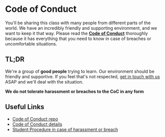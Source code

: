 # Code of Conduct

You'll be sharing this class with many people from different parts of the world. We have an incredibly friendly and supporting environment, and we want to keep it that way. Please read the **[Code of Conduct](https://github.com/rmotr/code-of-conduct/blob/master/code_of_conduct.md#contact-information)** thoroughly because it has everything that you need to know in case of breaches or uncomfortable situations.

## TL;DR

We're a group of **good people** trying to learn. Our environment should be friendly and supportive. If you feel that's not respected, [get in touch with us](https://github.com/rmotr/code-of-conduct/blob/master/code_of_conduct.md#contact-information) ASAP and we'll deal with the situation.

**We do not tolerate harassment or breaches to the CoC in any form**

## Useful Links

* [Code of Conduct repo](https://github.com/rmotr/code-of-conduct)
* [Code of Conduct details](https://github.com/rmotr/code-of-conduct/blob/master/code_of_conduct.md)
* [Student Procedure in case of harassment or breach](https://github.com/rmotr/code-of-conduct/blob/master/Student%20Procedure%20for%20incident%20handling.md)
